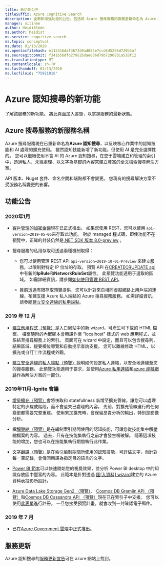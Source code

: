 ```yaml
---
title: 新功能公告
titleSuffix: Azure Cognitive Search
description: 全新和增強功能的公告，包括將 Azure 搜尋服務的服務重新命名為 Azure 認知搜尋。
manager: nitinme
author: HeidiSteen
ms.author: heidist
ms.service: cognitive-search
ms.topic: conceptual
ms.date: 01/13/2020
ms.openlocfilehash: e115316daf3673d9ad854e7ccd6d5256d729b5af
ms.sourcegitcommit: f34165bdfd27982bdae836d79b7290831a518f12
ms.translationtype: MT
ms.contentlocale: zh-TW
ms.lasthandoff: 01/13/2020
ms.locfileid: "75921018"
---
```

# <a name="whats-new-in-azure-cognitive-search"></a>Azure 認知搜尋的新功能

了解該服務的新功能。 將此頁面加入書簽，以掌握服務的最新狀態。

<a name="new-service-name"></a>

## <a name="new-service-name-for-azure-search"></a>Azure 搜尋服務的新服務名稱

Azure 搜尋服務現在已重新命名為**Azure 認知搜尋**，以反映核心作業中的認知技能和 AI 處理的擴充使用。 雖然認知技能新增了新功能，但使用 AI 是完全選擇性的。 您可以繼續使用不含 AI 的 Azure 認知搜尋，在您于雲端建立和管理的索引中，透過私人、未經處理、以文字為基礎的內容來建立豐富的全文檢索搜尋解決方案。 

API 版本、Nuget 套件、命名空間和端點都不會變更。 您現有的搜尋解決方案不受服務名稱變更的影響。

## <a name="feature-announcements"></a>功能公告

### <a name="january-2020"></a>2020年1月

+ [客戶管理的加密金鑰](search-security-manage-encryption-keys.md)現在已正式推出。 如果您使用 REST，您可以使用 `api-version=2019-05-06`來存取此功能。 對於 managed 程式碼，即使功能不在預覽中，正確的封裝仍然是[.NET SDK 版本 8.0-preview](search-dotnet-sdk-migration-version-9.md) 。 

+ 搜尋服務的私用存取可透過兩種機制取得：

  + 您可以使用管理 REST API `api-version=2019-10-01-Preview` 來建立服務，以限制對特定 IP 位址的存取。 預覽 API 在[CREATEORUPDATE api](https://docs.microsoft.com/rest/api/searchmanagement/services/createorupdate)中有新的**IpRule**和**NetworkRuleSet**屬性。 此預覽功能適用于選取的區域。 如需詳細資訊，請參閱[如何使用管理 REST API](https://docs.microsoft.com/rest/api/searchmanagement/search-howto-management-rest-api)。

  + 目前透過有限存取預覽提供，您可以針對來自相同虛擬網路上用戶端的連線，布建支援 Azure 私人端點的 Azure 搜尋服務服務。 如需詳細資訊，請參閱[建立安全連線的私用端點](service-create-private-endpoint.md)。

### <a name="december-2019"></a>2019 年 12 月

+ [建立應用程式（預覽）](search-create-app-portal.md)是入口網站中的新 wizard，可產生可下載的 HTML 檔案。 檔案隨附的內嵌腳本會轉譯作業 "localhost" 樣式的 web 應用程式，並系結至搜尋服務上的索引。 頁面可在 wizard 中設定，而且可以包含搜尋列、結果區域、提要欄位導覽和自動提示查詢支援。 您可以離線修改 HTML，以擴充或自訂工作流程或外觀。

+ [建立安全連線的私人端點（預覽）](service-create-private-endpoint.md)說明如何設定私人連結，以安全地連線至您的搜尋服務。 此預覽功能適用于要求，並使用[Azure 私用連結](../private-link/private-link-overview.md)和[azure 虛擬網路](../virtual-network/virtual-networks-overview.md)作為解決方案的一部分。

### <a name="november-2019---ignite-conference"></a>2019年11月-Ignite 會議

+ [增量擴充（預覽）](cognitive-search-incremental-indexing-conceptual.md)會將快取和 statefullness 新增至擴充管線，讓您可以處理特定的步驟或階段，而不會遺失已處理的內容。 先前，對擴充管線進行的任何變更都需要完整重建。 使用累加擴充時，會保留昂貴分析的輸出，特別是影像分析。

<!-- 
+ Custom Entity Lookup is a cognitive skill used during indexing that allows you to provide a list of custom entities (such as part numbers, diseases, or names of locations you care about) that should be found within the text. It supports fuzzy matching, case-insensitive matching, and entity synonyms. -->

+ 檔[解壓縮（預覽）](cognitive-search-skill-document-extraction.md)是在編制索引期間使用的認知技能，可讓您從技能集中解壓縮檔案的內容。 過去，只有在技能集執行之前才會發生檔破解。 隨著這項技能的增加，您也可以在技能集執行期間執行此作業。

+ [文字翻譯（預覽）](cognitive-search-skill-text-translation.md)是在索引編制期間所使用的認知技能，可評估文字，而針對每一筆記錄，會傳回轉譯為指定目的語言的文字。

+ [Power BI 範本](https://github.com/Azure-Samples/cognitive-search-templates/blob/master/README.md)可以快速開始您的視覺效果，並分析 Power BI desktop 中的知識存放區中豐富的內容。 此範本是針對透過 [匯[入資料] wizard](knowledge-store-create-portal.md)建立的 Azure 資料表投影所設計。

+ [Azure Data Lake Storage Gen2 （預覽）](search-howto-index-azure-data-lake-storage.md)、 [Cosmos DB Gremlin API （預覽）](search-howto-index-cosmosdb.md)和[Cosmos DB Cassandra API （預覽）](search-howto-index-cosmosdb.md)現在已在索引子中支援。 您可以使用[此表單](https://aka.ms/azure-cognitive-search/indexer-preview)進行註冊。 一旦您接受預覽計畫，就會收到一封確認電子郵件。

### <a name="july-2019"></a>2019 年 7 月

+ 已在[Azure Government 雲端](../azure-government/documentation-government-services-webandmobile.md#azure-cognitive-search)中正式推出。

## <a name="service-updates"></a>服務更新

Azure 認知搜尋的[服務更新宣告](https://azure.microsoft.com/updates/?product=search&status=all)可在 azure 網站上找到。